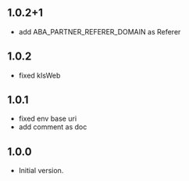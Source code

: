 ## 1.0.2+1

- add ABA_PARTNER_REFERER_DOMAIN as Referer

## 1.0.2

- fixed kIsWeb
  
## 1.0.1

- fixed env base uri
- add comment as doc


## 1.0.0

- Initial version.
